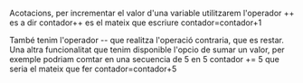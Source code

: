 Acotacions, per incrementar el valor d'una variable utilitzarem l'operador ++ es a dir
contador++
es el mateix que escriure
contador=contador+1
 
També tenim l'operador -- que realitza l'operació contraria, que es restar. Una altra funcionalitat que tenim disponible l'opcio de sumar un valor,
per exemple podriam comtar en una secuencia de 5 en 5
contador += 5
que seria el mateix que fer
contador=contador+5
